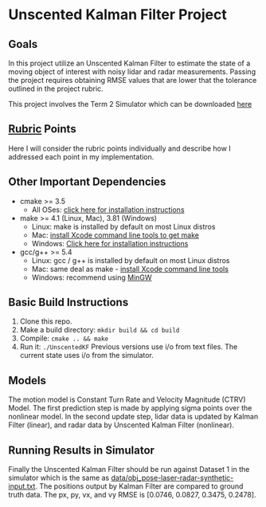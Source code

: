 # **Unscented Kalman Filter Project**

## Goals

In this project utilize an Unscented Kalman Filter to estimate the state of a moving object of interest with noisy lidar and radar measurements. Passing the project requires obtaining RMSE values that are lower that the tolerance outlined in the project rubric. 

This project involves the Term 2 Simulator which can be downloaded [here](https://github.com/udacity/self-driving-car-sim/releases)

## [Rubric](https://review.udacity.com/#!/rubrics/783/view) Points

Here I will consider the rubric points individually and describe how I addressed each point in my implementation.

## Other Important Dependencies
* cmake >= 3.5
  * All OSes: [click here for installation instructions](https://cmake.org/install/)
* make >= 4.1 (Linux, Mac), 3.81 (Windows)
  * Linux: make is installed by default on most Linux distros
  * Mac: [install Xcode command line tools to get make](https://developer.apple.com/xcode/features/)
  * Windows: [Click here for installation instructions](http://gnuwin32.sourceforge.net/packages/make.htm)
* gcc/g++ >= 5.4
  * Linux: gcc / g++ is installed by default on most Linux distros
  * Mac: same deal as make - [install Xcode command line tools](https://developer.apple.com/xcode/features/)
  * Windows: recommend using [MinGW](http://www.mingw.org/)

## Basic Build Instructions

1. Clone this repo.
2. Make a build directory: `mkdir build && cd build`
3. Compile: `cmake .. && make`
4. Run it: `./UnscentedKF` Previous versions use i/o from text files.  The current state uses i/o
from the simulator.

## Models

The motion model is Constant Turn Rate and Velocity Magnitude (CTRV) Model. The first prediction step is made by applying sigma points over the nonlinear model. In the second update step, lidar data is updated by Kalman Filter (linear), and radar data by Unscented Kalman Filter (nonlinear).

## Running Results in Simulator

Finally the Unscented Kalman Filter should be run against Dataset 1 in the simulator which is the same as [data/obj_pose-laser-radar-synthetic-input.txt](data/obj_pose-laser-radar-synthetic-input.txt). The positions output by Kalman Filter are compared to ground truth data. The px, py, vx, and vy RMSE is [0.0746, 0.0827, 0.3475, 0.2478].
